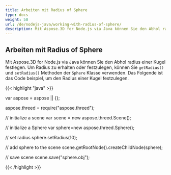 ```yaml
---
title: Arbeiten mit Radius of Sphere
type: docs
weight: 50
url: /de/nodejs-java/working-with-radius-of-sphere/
description: Mit Aspose.3D for Node.js via Java können Sie den Abhol radius einer Kugel festlegen.
---
```

##  **Arbeiten mit Radius of Sphere**
Mit Aspose.3D for Node.js via Java können Sie den Abhol radius einer Kugel festlegen. Um Radius zu erhalten oder festzulegen, können Sie `getRadius()` und `setRadius()` Methoden der `Sphere` Klasse verwenden. Das Folgende ist das Code beispiel, um den Radius einer Kugel festzulegen.

{{< highlight "java" >}}

var aspose = aspose || {};

aspose.threed = require("aspose.threed");

 // initialize a scene
var scene = new aspose.threed.Scene();

// initialize a Sphere
var sphere=new aspose.threed.Sphere();

 // set radius
sphere.setRadius(10);

// add sphere to the scene
scene.getRootNode().createChildNode(sphere);

// save scene
scene.save("sphere.obj");

{{< /highlight >}}
